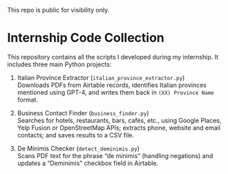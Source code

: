 
This repo is public for visibility only.

# Internship Code Collection



This repository contains all the scripts I developed during my internship. It includes three main Python projects:

1. Italian Province Extractor (`italian_province_extractor.py`)  
   Downloads PDFs from Airtable records, identifies Italian provinces mentioned using GPT-4, and writes them back in `(XX) Province Name` format.

2. Business Contact Finder (`business_finder.py`)  
   Searches for hotels, restaurants, bars, cafés, etc., using Google Places, Yelp Fusion or OpenStreetMap APIs; extracts phone, website and email contacts; and saves results to a CSV file.

3. De Minimis Checker (`detect_deminimis.py`)  
   Scans PDF text for the phrase “de minimis” (handling negations) and updates a “Deminimis” checkbox field in Airtable.



